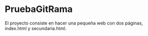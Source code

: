 # PruebaGitRama
El proyecto consiste en hacer una pequeña web con dos páginas, index.html y secundaria.html.
